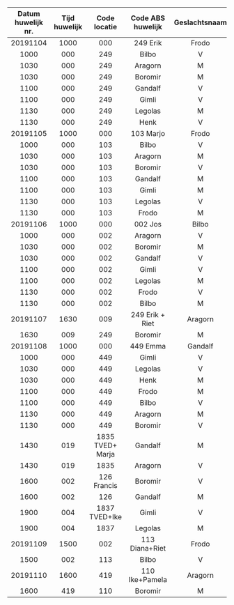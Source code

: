 **Datum huwelijk nr.**|**Tijd huwelijk**|**Code locatie**|**Code ABS huwelijk**|**Geslachtsnaam**|**Code Geslacht**|**Dossiernummer**
:-----:|:-----:|:-----:|:-----:|:-----:|:-----:|:-----:
20191104|1000|000|249 Erik|Frodo|M|273628
 |1000|000|249|Bilbo|V|273628
 |1030|000|249|Aragorn|M|273190
 |1030|000|249|Boromir|M|273190
 |1100|000|249|Gandalf|V|282616
 |1100|000|249|Gimli|V|282616
 |1130|000|249|Legolas|M|284625
 |1130|000|249|Henk|V|284625
20191105|1000|000|103  Marjo|Frodo|V|273706
 |1000|000|103|Bilbo|V|273706
 |1030|000|103|Aragorn|M|283188
 |1030|000|103|Boromir|V|283188
 |1100|000|103|Gandalf|M|256615
 |1100|000|103|Gimli|M|256615
 |1130|000|103|Legolas|V|284377
 |1130|000|103|Frodo|M|284377
20191106|1000|000|002 Jos|Bilbo|M|282077
 |1000|000|002|Aragorn|V|282077
 |1030|000|002|Boromir|M|284150
 |1030|000|002|Gandalf|V|284150
 |1100|000|002|Gimli|V|279838
 |1100|000|002|Legolas|M|279838
 |1130|000|002|Frodo|V|283028
 |1130|000|002|Bilbo|M|283028
20191107|1630|009|249 Erik + Riet|Aragorn|V|291751
 |1630|009|249|Boromir|M|291751
20191108|1000|000|449 Emma|Gandalf|M|279817
 |1000|000|449|Gimli|V|279817
 |1030|000|449|Legolas|V|278768
 |1030|000|449|Henk|M|278768
 |1100|000|449|Frodo|M|274309
 |1100|000|449|Bilbo|V|274309
 |1130|000|449|Aragorn|M|268041
 |1130|000|449|Boromir|V|268041
 |1430|019|1835 TVED+ Marja|Gandalf|M|282267
 |1430|019|1835|Aragorn|V|282267
 |1600|002|126 Francis|Boromir|V|276167
 |1600|002|126|Gandalf|M|276167
 |1900|004|1837 TVED+Ike|Gimli|V|278872
 |1900|004|1837|Legolas|M|278872
20191109|1500|002|113 Diana+Riet|Frodo|M|289228
 |1500|002|113|Bilbo|V|289228
20191110|1600|419|110 Ike+Pamela|Aragorn|V|291098
 |1600|419|110|Boromir|M|291098

